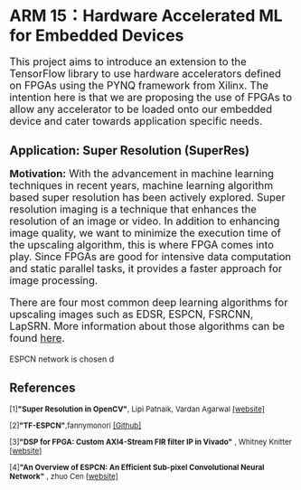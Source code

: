 # ARM 15：Hardware Accelerated ML for Embedded Devices

<font size = 4>
  
This project aims to introduce an extension to the TensorFlow library to use hardware accelerators defined on FPGAs using the PYNQ framework from Xilinx. The intention here is that we are proposing the use of FPGAs to allow any accelerator to be loaded onto our embedded device and cater towards application specific needs.

</font>

## Application: Super Resolution (SuperRes)

<font size = 4>
  
**Motivation:** With the advancement in machine learning techniques in recent years, machine learning algorithm based super resolution has been actively explored. Super resolution imaging is a technique that enhances the resolution of an image or video. In addition to enhancing image quality, we want to minimize the execution time of the upscaling algorithm, this is where FPGA comes into play. Since FPGAs are good for intensive data computation and static parallel tasks, it provides a faster approach for image processing.
  
</font>

<font size = 4>

There are four most common deep learning algorithms for upscaling images such as EDSR, ESPCN, FSRCNN, LapSRN.
More information about those algorithms can be found [here](https://learnopencv.com/super-resolution-in-opencv/).
  
</font>

ESPCN network is chosen d


## References
<font size = 2>
  
[1]**"Super Resolution in OpenCV"**, Lipi Patnaik, Vardan Agarwal [[website]](https://learnopencv.com/super-resolution-in-opencv/)

[2]**"TF-ESPCN"**,fannymonori [[Github]](https://github.com/fannymonori/TF-ESPCN)

[3]**"DSP for FPGA: Custom AXI4-Stream FIR filter IP in Vivado"** , Whitney Knitter [[website]](https://www.hackster.io/whitney-knitter/dsp-for-fpga-custom-axi4-stream-fir-filter-ip-in-vivado-0d4a39)
  
[4]**"An Overview of ESPCN: An Efficient Sub-pixel Convolutional Neural Network"** , zhuo Cen [[website]](https://medium.com/@zhuocen93/an-overview-of-espcn-an-efficient-sub-pixel-convolutional-neural-network-b76d0a6c875e#:~:text=ESPCN%20can%20be%20seen%20as,the%20last%20pixel%20shuffle%20stage.)
  
  
</font>
